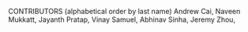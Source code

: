 CONTRIBUTORS (alphabetical order by last name)
Andrew Cai,
Naveen Mukkatt,
Jayanth Pratap,
Vinay Samuel,
Abhinav Sinha,
Jeremy Zhou,
